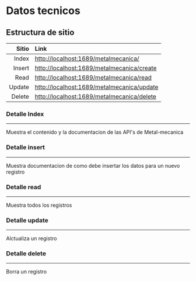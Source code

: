 # Datos tecnicos

## Estructura de sitio

| Sitio | Link |
| -------------: |:-------------|
| Index | <http://localhost:1689/metalmecanica/> |
| Insert  | <http://localhost:1689/metalmecanica/create> |
| Read | <http://localhost:1689/metalmecanica/read> |
| Update | <http://localhost:1689/metalmecanica/update> |
| Delete | <http://localhost:1689/metalmecanica/delete> |

### Detalle Index

----
Muestra el contenido y la documentacion de las API's de Metal-mecanica

### Detalle insert

----
Muestra documentacion de como debe insertar los datos para un nuevo registro

### Detalle read

----
Muestra todos los registros

### Detalle update

----
Alctualiza un registro

### Detalle delete

----
Borra un registro
